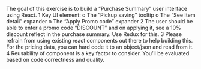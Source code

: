 The goal of this exercise is to build a “Purchase Summary” user interface using React. 
1 Key UI element:
  o	The “Pickup saving” tooltip
  o	The “See Item detail” expander
  o	The “Apply Promo code” expander
2 The user should be able to enter a promo code “DISCOUNT” and on applying it, see a 10% discount reflect in the purchase summary. Use Redux for this.
3 Please refrain from using existing react components out there to help building this. For the pricing data, you can hard code it to an object/json and read from it.
4 Reusability of component is a key factor to consider. You’ll be evaluated based on code correctness and quality.
